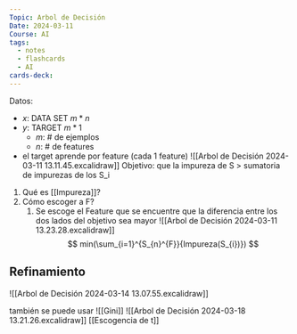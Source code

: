 ```yaml
---
Topic: Arbol de Decisión
Date: 2024-03-11
Course: AI
tags:
  - notes
  - flashcards
  - AI
cards-deck:
---
```

Datos:
- $x$: DATA SET $m*n$ 
- $y$: TARGET $m*1$ 
	- $m$: # de ejemplos
	- $n$: # de features
- el target aprende por feature (cada 1 feature)
![[Arbol de Decisión 2024-03-11 13.11.45.excalidraw]]
Objetivo:
que la impureza de S > sumatoria de impurezas de los S_i

1. Qué es [[Impureza]]?
2. Cómo escoger a F?
	1. Se escoge el Feature que se encuentre que la diferencia entre los dos lados del objetivo sea mayor
![[Arbol de Decisión 2024-03-11 13.23.28.excalidraw]]
$$
min(\sum_{i=1}^{S_{n}^{F}}{Impureza(S_{i})})
$$

## Refinamiento
![[Arbol de Decisión 2024-03-14 13.07.55.excalidraw]]

también se puede usar ![[Gini]]
![[Arbol de Decisión 2024-03-18 13.21.26.excalidraw]]
[[Escogencia de t]]
